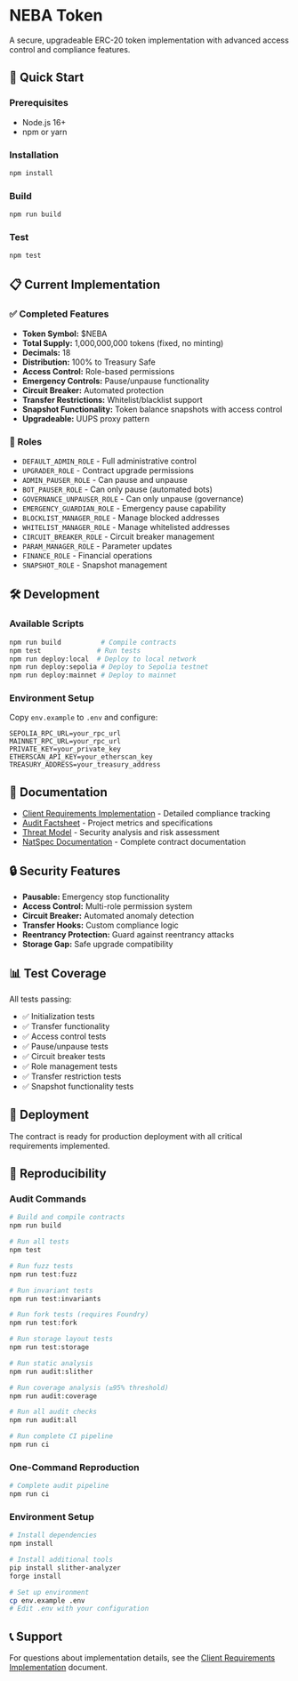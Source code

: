 # NEBA Token

A secure, upgradeable ERC-20 token implementation with advanced access control and compliance features.

## 🚀 Quick Start

### Prerequisites
- Node.js 16+
- npm or yarn

### Installation
```bash
npm install
```

### Build
```bash
npm run build
```

### Test
```bash
npm test
```

## 📋 Current Implementation

### ✅ Completed Features
- **Token Symbol:** $NEBA
- **Total Supply:** 1,000,000,000 tokens (fixed, no minting)
- **Decimals:** 18
- **Distribution:** 100% to Treasury Safe
- **Access Control:** Role-based permissions
- **Emergency Controls:** Pause/unpause functionality
- **Circuit Breaker:** Automated protection
- **Transfer Restrictions:** Whitelist/blacklist support
- **Snapshot Functionality:** Token balance snapshots with access control
- **Upgradeable:** UUPS proxy pattern

### 🔐 Roles
- `DEFAULT_ADMIN_ROLE` - Full administrative control
- `UPGRADER_ROLE` - Contract upgrade permissions
- `ADMIN_PAUSER_ROLE` - Can pause and unpause
- `BOT_PAUSER_ROLE` - Can only pause (automated bots)
- `GOVERNANCE_UNPAUSER_ROLE` - Can only unpause (governance)
- `EMERGENCY_GUARDIAN_ROLE` - Emergency pause capability
- `BLOCKLIST_MANAGER_ROLE` - Manage blocked addresses
- `WHITELIST_MANAGER_ROLE` - Manage whitelisted addresses
- `CIRCUIT_BREAKER_ROLE` - Circuit breaker management
- `PARAM_MANAGER_ROLE` - Parameter updates
- `FINANCE_ROLE` - Financial operations
- `SNAPSHOT_ROLE` - Snapshot management

## 🛠️ Development

### Available Scripts
```bash
npm run build          # Compile contracts
npm test              # Run tests
npm run deploy:local  # Deploy to local network
npm run deploy:sepolia # Deploy to Sepolia testnet
npm run deploy:mainnet # Deploy to mainnet
```

### Environment Setup
Copy `env.example` to `.env` and configure:
```env
SEPOLIA_RPC_URL=your_rpc_url
MAINNET_RPC_URL=your_rpc_url
PRIVATE_KEY=your_private_key
ETHERSCAN_API_KEY=your_etherscan_key
TREASURY_ADDRESS=your_treasury_address
```

## 📄 Documentation

- [Client Requirements Implementation](CLIENT_REQUIREMENTS_IMPLEMENTATION.md) - Detailed compliance tracking
- [Audit Factsheet](Docs/AUDIT_FACTSHEET.md) - Project metrics and specifications
- [Threat Model](audits/threat-model.md) - Security analysis and risk assessment
- [NatSpec Documentation](Docs/natspec.md) - Complete contract documentation

## 🔒 Security Features

- **Pausable:** Emergency stop functionality
- **Access Control:** Multi-role permission system
- **Circuit Breaker:** Automated anomaly detection
- **Transfer Hooks:** Custom compliance logic
- **Reentrancy Protection:** Guard against reentrancy attacks
- **Storage Gap:** Safe upgrade compatibility

## 📊 Test Coverage

All tests passing:
- ✅ Initialization tests
- ✅ Transfer functionality
- ✅ Access control tests
- ✅ Pause/unpause tests
- ✅ Circuit breaker tests
- ✅ Role management tests
- ✅ Transfer restriction tests
- ✅ Snapshot functionality tests

## 🚀 Deployment

The contract is ready for production deployment with all critical requirements implemented.

## 🔄 Reproducibility

### Audit Commands
```bash
# Build and compile contracts
npm run build

# Run all tests
npm test

# Run fuzz tests
npm run test:fuzz

# Run invariant tests
npm run test:invariants

# Run fork tests (requires Foundry)
npm run test:fork

# Run storage layout tests
npm run test:storage

# Run static analysis
npm run audit:slither

# Run coverage analysis (≥95% threshold)
npm run audit:coverage

# Run all audit checks
npm run audit:all

# Run complete CI pipeline
npm run ci
```

### One-Command Reproduction
```bash
# Complete audit pipeline
npm run ci
```

### Environment Setup
```bash
# Install dependencies
npm install

# Install additional tools
pip install slither-analyzer
forge install

# Set up environment
cp env.example .env
# Edit .env with your configuration
```

## 📞 Support

For questions about implementation details, see the [Client Requirements Implementation](CLIENT_REQUIREMENTS_IMPLEMENTATION.md) document.